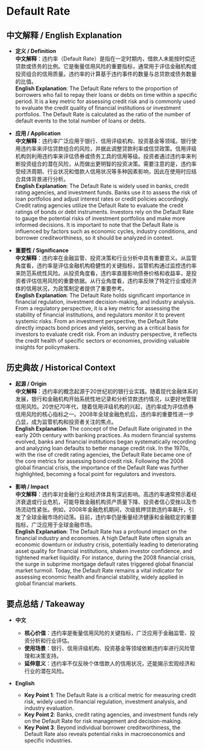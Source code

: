 # Default Rate

## 中文解释 / English Explanation

* **定义 / Definition**  
  **中文解释**：违约率（Default Rate）是指在一定时期内，借款人未能按时偿还贷款或债务的比例。它是衡量信用风险的重要指标，通常用于评估金融机构或投资组合的信用质量。违约率的计算基于违约事件的数量与总贷款或债务数量的比值。  
  **English Explanation**: The Default Rate refers to the proportion of borrowers who fail to repay their loans or debts on time within a specific period. It is a key metric for assessing credit risk and is commonly used to evaluate the credit quality of financial institutions or investment portfolios. The Default Rate is calculated as the ratio of the number of default events to the total number of loans or debts.

* **应用 / Application**  
  **中文解释**：违约率广泛应用于银行、信用评级机构、投资基金等领域。银行使用违约率来评估贷款组合的风险，并据此调整贷款利率或信贷政策。信用评级机构则利用违约率来评估债券或债务工具的信用等级。投资者通过违约率来判断投资组合的潜在风险，从而做出更明智的投资决策。需要注意的是，违约率受经济周期、行业状况和借款人信用状况等多种因素影响，因此在使用时应结合具体背景进行分析。  
  **English Explanation**: The Default Rate is widely used in banks, credit rating agencies, and investment funds. Banks use it to assess the risk of loan portfolios and adjust interest rates or credit policies accordingly. Credit rating agencies utilize the Default Rate to evaluate the credit ratings of bonds or debt instruments. Investors rely on the Default Rate to gauge the potential risks of investment portfolios and make more informed decisions. It is important to note that the Default Rate is influenced by factors such as economic cycles, industry conditions, and borrower creditworthiness, so it should be analyzed in context.

* **重要性 / Significance**  
  **中文解释**：违约率在金融监管、投资决策和行业分析中具有重要意义。从监管角度看，违约率是评估金融机构稳健性的关键指标，监管机构通过监控违约率来防范系统性风险。从投资角度看，违约率直接影响债券价格和收益率，是投资者评估信用风险的重要依据。从行业角度看，违约率反映了特定行业或经济体的信用状况，为政策制定者提供了重要参考。  
  **English Explanation**: The Default Rate holds significant importance in financial regulation, investment decision-making, and industry analysis. From a regulatory perspective, it is a key metric for assessing the stability of financial institutions, and regulators monitor it to prevent systemic risks. From an investment perspective, the Default Rate directly impacts bond prices and yields, serving as a critical basis for investors to evaluate credit risk. From an industry perspective, it reflects the credit health of specific sectors or economies, providing valuable insights for policymakers.

## 历史典故 / Historical Context

* **起源 / Origin**  
  **中文解释**：违约率的概念起源于20世纪初的银行业实践。随着现代金融体系的发展，银行和金融机构开始系统性地记录和分析贷款违约情况，以更好地管理信用风险。20世纪70年代，随着信用评级机构的兴起，违约率成为评估债券信用风险的核心指标之一。2008年全球金融危机后，违约率的重要性进一步凸显，成为监管机构和投资者关注的焦点。  
  **English Explanation**: The concept of the Default Rate originated in the early 20th century with banking practices. As modern financial systems evolved, banks and financial institutions began systematically recording and analyzing loan defaults to better manage credit risk. In the 1970s, with the rise of credit rating agencies, the Default Rate became one of the core metrics for assessing bond credit risk. Following the 2008 global financial crisis, the importance of the Default Rate was further highlighted, becoming a focal point for regulators and investors.

* **影响 / Impact**  
  **中文解释**：违约率对金融行业和经济体具有深远影响。高违约率通常预示着经济衰退或行业危机，可能导致金融机构资产质量下降、投资者信心受挫以及市场流动性紧张。例如，2008年金融危机期间，次级抵押贷款违约率飙升，引发了全球金融市场的动荡。目前，违约率仍是衡量经济健康和金融稳定的重要指标，广泛应用于全球金融市场。  
  **English Explanation**: The Default Rate has a profound impact on the financial industry and economies. A high Default Rate often signals an economic downturn or industry crisis, potentially leading to deteriorating asset quality for financial institutions, shaken investor confidence, and tightened market liquidity. For instance, during the 2008 financial crisis, the surge in subprime mortgage default rates triggered global financial market turmoil. Today, the Default Rate remains a vital indicator for assessing economic health and financial stability, widely applied in global financial markets.

## 要点总结 / Takeaway

* **中文**  
  - **核心价值**：违约率是衡量信用风险的关键指标，广泛应用于金融监管、投资分析和行业评估。  
  - **使用场景**：银行、信用评级机构、投资基金等领域依赖违约率进行风险管理和决策支持。  
  - **延伸意义**：违约率不仅反映个体借款人的信用状况，还能揭示宏观经济和行业的潜在风险。  

* **English**  
  - **Key Point 1**: The Default Rate is a critical metric for measuring credit risk, widely used in financial regulation, investment analysis, and industry evaluation.  
  - **Key Point 2**: Banks, credit rating agencies, and investment funds rely on the Default Rate for risk management and decision-making.  
  - **Key Point 3**: Beyond individual borrower creditworthiness, the Default Rate also reveals potential risks in macroeconomics and specific industries.